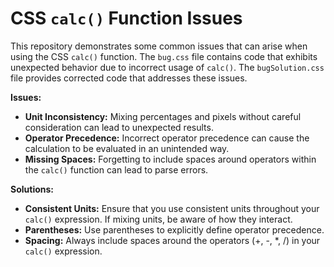 # CSS `calc()` Function Issues

This repository demonstrates some common issues that can arise when using the CSS `calc()` function.  The `bug.css` file contains code that exhibits unexpected behavior due to incorrect usage of `calc()`. The `bugSolution.css` file provides corrected code that addresses these issues.

**Issues:**

* **Unit Inconsistency:** Mixing percentages and pixels without careful consideration can lead to unexpected results. 
* **Operator Precedence:** Incorrect operator precedence can cause the calculation to be evaluated in an unintended way.
* **Missing Spaces:** Forgetting to include spaces around operators within the `calc()` function can lead to parse errors.

**Solutions:**

* **Consistent Units:** Ensure that you use consistent units throughout your `calc()` expression. If mixing units, be aware of how they interact.
* **Parentheses:**  Use parentheses to explicitly define operator precedence.
* **Spacing:**  Always include spaces around the operators (+, -, *, /) in your `calc()` expression.